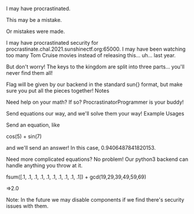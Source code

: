I may have procrastinated.

This may be a mistake.

Or mistakes were made.

I may have procrastinated security for procrastinate.chal.2021.sunshinectf.org:65000. I may have been watching too many Tom Cruise movies instead of releasing this... uh... last year.

But don't worry! The keys to the kingdom are split into three parts... you'll never find them all!

Flag will be given by our backend in the standard sun{} format, but make sure you put all the pieces together!
Notes

Need help on your math? If so? ProcrastinatorProgrammer is your buddy!

Send equations our way, and we'll solve them your way!
Example Usages

Send an equation, like

cos(5) + sin(7)

and we'll send an answer! In this case, 0.9406487841820153.

Need more complicated equations? No problem! Our python3 backend can handle anything you throw at it.

fsum([.1, .1, .1, .1, .1, .1, .1, .1, .1, .1]) + gcd(19,29,39,49,59,69)

=>2.0

Note: In the future we may disable components if we find there's security issues with them.
